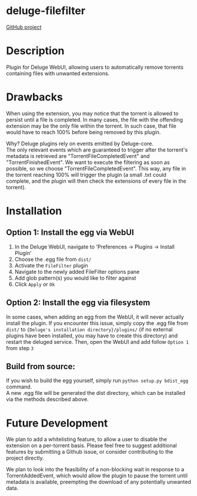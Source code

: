 # deluge-filefilter

[GitHub project](https://github.com/means2014/deluge-filefilter/)

# Description

Plugin for Deluge WebUI, allowing users to automatically remove torrents containing files with unwanted extensions.

# Drawbacks

When using the extension, you may notice that the torrent is allowed to persist until a file is completed.
In many cases, the file with the offending extension may be the only file within the torrent.
In such case, that file would have to reach 100% before being removed by this plugin.

Why?
Deluge plugins rely on events emitted by Deluge-core.  
The only relevant events which are guaranteed to trigger after the torrent's metadata is retrieved are "TorrentFileCompletedEvent" and 
"TorrentFinishedEvent". 
We want to execute the filtering as soon as possible, so we choose "TorrentFileCompletedEvent".
This way, any file in the torrent reaching 100% will trigger the plugin (a small .txt could complete, and the plugin will
then check the extensions of every file in the torrent).


# Installation

## Option 1: Install the egg via WebUI

1) In the Deluge WebUI, navigate to 'Preferences -> Plugins -> Install Plugin' 
2) Choose the .egg file from `dist/`
3) Activate the `FileFilter` plugin
4) Navigate to the newly added FileFilter options pane
5) Add glob pattern(s) you would like to filter against
6) Click `Apply` or `Ok`

## Option 2: Install the egg via filesystem

In some cases, when adding an egg from the WebUI, it will never actually install the plugin.
If you encounter this issue, simply copy the .egg file from `dist/` to `{Deluge's installation directory}/plugins/`
(if no external plugins have been installed, you may have to create this directory) and restart the deluged service.
Then, open the WebUI and add follow `Option 1`  from step `3`

## Build from source:

If you wish to build the egg yourself, simply run `python setup.py bdist_egg` command.  
A new .egg file will be generated the dist directory, which can be installed via the methods described above.

# Future Development

We plan to add a whitelisting feature, to allow a user to disable the extension on a per-torrent basis.
Please feel free to suggest additional features by submitting a Github issue, or consider contributing to the project directly.

We plan to look into the feasibility of a non-blocking wait in response to a TorrentAddedEvent, 
which would allow the plugin to pause the torrent until metadata is available, preempting the download of any potentially unwanted data.
